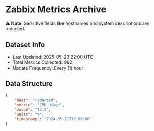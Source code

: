 # Zabbix Metrics Archive

⚠️ **Note**: Sensitive fields like hostnames and system descriptions are redacted.

## Dataset Info
- Last Updated: 2025-05-23 22:00 UTC
- Total Metrics Collected: 992
- Update Frequency: Every (1) hour

## Data Structure
```json
{
    "host": "redacted",
    "metric": "CPU Usage",
    "value": "12.5",
    "units": "%",
    "timestamp": "2024-05-21T12:00:00"
}
```
